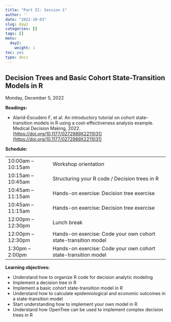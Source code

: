 ```yaml
---
title: "Part II: Session 1"
author: ''
date: "2022-10-03"
slug: day2
categories: []
tags: []
menu:
  day2:
    weight: 1
toc: yes
type: docs
---
```


## Decision Trees and Basic Cohort State-Transition Models in R

Monday, December 5, 2022

**Readings:**

- Alarid-Escudero F, et al. An introductory tutorial on cohort state-transition models in R using a cost-effectiveness analysis example. Medical Decision Making, 2022. [https://doi.org/10.1177/0272989X2211031](https://doi.org/10.1177/0272989X2211031)


**Schedule:**

|                            |            |
|---------------|:-----------------------------------------|
| 10:00am – 10:15am   | Workshop orientation |
| 10:15am – 10:45am  | Structuring your R code / Decision trees in R | 
| 10:45am – 11:15am | Hands-on exercise: Decision tree exercise |
| 10:45am – 11:15am | Hands-on exercise: Decision tree exercise | 
| 12:00pm – 12:30pm  | Lunch break | 
| 12:00pm – 12:30pm | Hands-on exercise: Code your own cohort state-transition model |
| 1:30pm –  2:00pm | Hands-on exercise: Code your own cohort state-transition model |


**Learning objectives:**

- Understand how to organize R code for decision analytic modeling
-	Implement a decision tree in R
-	Implement a basic cohort state-transition model in R
-	Understand how to calculate epidemiological and economic outcomes in a state-transition model
-	Start understanding how to implement your own model in R
-	Understand how OpenTree can be used to implement complex decision trees in R


<!-- ## Live session recording: -->

<!-- [Part 1](https://umn.zoom.us/rec/share/ZJvL2tV2vmQeJarWijaSf5B2DU-VYaGocGQeW2Rkjhl1TJk9ZX5puYmf_70ucA-v.I2JgzJ6NHWAAzPib?startTime=1661778234000) -->

<!-- [Part 2](https://umn.zoom.us/rec/share/ZJvL2tV2vmQeJarWijaSf5B2DU-VYaGocGQeW2Rkjhl1TJk9ZX5puYmf_70ucA-v.I2JgzJ6NHWAAzPib?startTime=1661786212000) -->

<!-- # ```{r, echo=F} -->
<!-- # blogdown::shortcode("vimeo", "592848080") -->
<!-- # ``` -->
